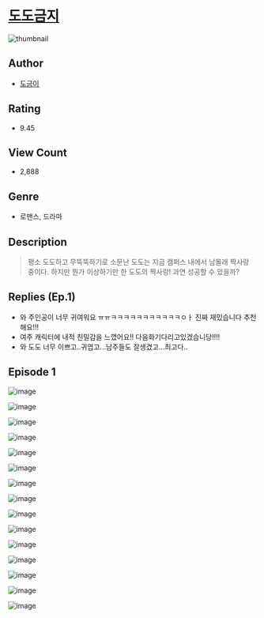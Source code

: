 # [도도금지](https://comic.naver.com/challenge/list?titleId=810011)
![thumbnail](https://image-comic.pstatic.net/user_contents_data/challenge_comic/2023/05/23/332920/upload_3977020853788697187_480x623.jpeg)

## Author
- [도금이](https://comic.naver.com/artistTitle?id=332920)

## Rating
- 9.45

## View Count
- 2,888

## Genre
- 로맨스, 드라마

## Description
> 평소 도도하고 무뚝뚝하기로 소문난 도도는 지금 캠퍼스 내에서 남몰래 짝사랑 중이다. 하지만 뭔가 이상하기만 한 도도의 짝사랑! 과연 성공할 수 있을까?

## Replies (Ep.1)
- 와 주인공이 너무 귀여워요 ㅠㅠㅋㅋㅋㅋㅋㅋㅋㅋㅋㅋㅋㅇㅏ 진짜 재밌습니다 추천해요!!!
- 여주 캐릭터에 내적 친밀감을 느꼈어요!! 다음화기다리고있겠습니당!!!!
- 와 도도 너무 이쁘고..귀엽고...남주들도 잘생겼고...최고다..

## Episode 1
![image](https://image-comic.pstatic.net/user_contents_data/challenge_comic/2023/05/23/332920/upload_7148729076565948721.jpeg)

![image](https://image-comic.pstatic.net/user_contents_data/challenge_comic/2023/05/23/332920/upload_3546410315349975856.jpeg)

![image](https://image-comic.pstatic.net/user_contents_data/challenge_comic/2023/05/23/332920/upload_3474867296343713337.jpeg)

![image](https://image-comic.pstatic.net/user_contents_data/challenge_comic/2023/05/23/332920/upload_7161680409467957811.jpeg)

![image](https://image-comic.pstatic.net/user_contents_data/challenge_comic/2023/05/23/332920/upload_4134924816046437681.jpeg)

![image](https://image-comic.pstatic.net/user_contents_data/challenge_comic/2023/05/23/332920/upload_3847825824538518881.jpeg)

![image](https://image-comic.pstatic.net/user_contents_data/challenge_comic/2023/05/23/332920/upload_7363779236604293474.jpeg)

![image](https://image-comic.pstatic.net/user_contents_data/challenge_comic/2023/05/23/332920/upload_3617860789202007092.jpeg)

![image](https://image-comic.pstatic.net/user_contents_data/challenge_comic/2023/05/23/332920/upload_3688502200200868919.jpeg)

![image](https://image-comic.pstatic.net/user_contents_data/challenge_comic/2023/05/23/332920/upload_4122261938278523441.jpeg)

![image](https://image-comic.pstatic.net/user_contents_data/challenge_comic/2023/05/23/332920/upload_3546645619478509363.jpeg)

![image](https://image-comic.pstatic.net/user_contents_data/challenge_comic/2023/05/23/332920/upload_3631081313574990131.jpeg)

![image](https://image-comic.pstatic.net/user_contents_data/challenge_comic/2023/05/23/332920/upload_3689068641224254562.jpeg)

![image](https://image-comic.pstatic.net/user_contents_data/challenge_comic/2023/05/23/332920/upload_3905574378547721059.jpeg)

![image](https://image-comic.pstatic.net/user_contents_data/challenge_comic/2023/05/23/332920/upload_4063716031341933365.jpeg)
